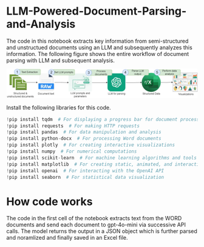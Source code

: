 # LLM-Powered-Document-Parsing-and-Analysis
The code in this notebook extracts key information from semi-structured and unstructued documents using an LLM and subsequently analyzes this information. The following figure shows the entire workflow of document parsing with LLM and subsequent analysis.  

![Example Image](images/parsing_workflow.png)  

Install the following libraries for this code.  
```python
!pip install tqdm  # For displaying a progress bar for document processing  
!pip install requests  # For making HTTP requests  
!pip install pandas  # For data manipulation and analysis  
!pip install python-docx  # For processing Word documents  
!pip install plotly  # For creating interactive visualizations  
!pip install numpy  # For numerical computations  
!pip install scikit-learn  # For machine learning algorithms and tools  
!pip install matplotlib  # For creating static, animated, and interactive plots  
!pip install openai  # For interacting with the OpenAI API  
!pip install seaborn  # For statistical data visualization
```
# How code works
The code in the first cell of the notebook extracts text from the WORD documents and send each document to gpt-4o-mini via successive API calls. The model returns the output in a JSON object which is further parsed and noramlized and finally saved in an Excel file.

 

